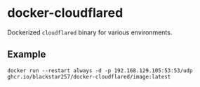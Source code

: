 # docker-cloudflared

Dockerized `cloudflared` binary for various environments.

## Example

```
docker run --restart always -d -p 192.168.129.105:53:53/udp ghcr.io/blackstar257/docker-cloudflared/image:latest
```
